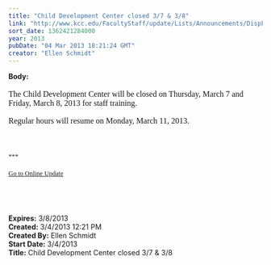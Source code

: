 ```yaml
---
title: "Child Development Center closed 3/7 & 3/8"
link: "http://www.kcc.edu/FacultyStaff/update/Lists/Announcements/DispForm.aspx?ID=1014"
sort_date: 1362421284000
year: 2013
pubDate: "04 Mar 2013 18:21:24 GMT"
creator: "Ellen Schmidt"
---
```


<div><b>Body:</b> <div class="ExternalClassAC47615916D146C9BEFC51A9B84892D8"><div>
<p style="margin:0in 0in 0pt" class="MsoNormal"><font size="3"><font face="Calibri"> </font></font></p>
<p style="margin:0in 0in 0pt" class="MsoNormal"><font size="3"><font face="Calibri">The Child Development Center will be closed on Thursday, March 7 and Friday, March 8, 2013 for staff training.  </font></font></p>
<p style="margin:0in 0in 0pt" class="MsoNormal"><font size="3"><font face="Calibri"></font></font> </p>
<p style="margin:0in 0in 0pt" class="MsoNormal"><font size="3"><font face="Calibri">Regular hours will resume on Monday, March 11, 2013. <br /></font></font></p>
<p style="margin:0in 0in 0pt" class="MsoNormal"><font size="3"><font face="Calibri"></font></font> </p><font size="3"><font face="Calibri">
<div> </div>
<div> </div>
<div>
<div><font size="2">***</font></div>
<div><font size="2"></font> </div>
<div><font size="2"><a href="/FacultyStaff/update/Pages/dailyupdate.aspx">Go to Online Update</a></font><font size="2"></font></div>
<div><font size="2"></font> </div><br /></div>
<p style="margin:0in 0in 0pt" class="MsoNormal"><br /> </p></font></font></div></div></div>
<div><b>Expires:</b> 3/8/2013</div>
<div><b>Created:</b> 3/4/2013 12:21 PM</div>
<div><b>Created By:</b> Ellen Schmidt</div>
<div><b>Start Date:</b> 3/4/2013</div>
<div><b>Title:</b> Child Development Center closed 3/7 &amp; 3/8</div>

